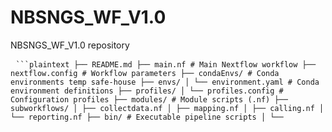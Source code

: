 # NBSNGS_WF_V1.0
NBSNGS_WF_V1.0 repository

<pre> <code>```plaintext ├── README.md ├── main.nf # Main Nextflow workflow ├── nextflow.config # Workflow parameters ├── condaEnvs/ # Conda environments temp safe-house ├── envs/ │ └── environment.yaml # Conda environment definitions ├── profiles/ │ └── profiles.config # Configuration profiles ├── modules/ # Module scripts (.nf) ├── subworkflows/ │ ├── collectdata.nf │ ├── mapping.nf │ ├── calling.nf │ └── reporting.nf ├── bin/ # Executable pipeline scripts │ └── <script>.R ├── DATA/ # Symbolic link to /srv/data/ILMN/RunFolder_NBSNGS/ ├── assets/ │ ├── phenotype/ │ │ ├── FounderVariants.bed # SSI focus variants │ │ ├── geneFilter.list # Gene filter list for OPL │ │ └── phenotype.gene.list │ ├── sanity/ │ │ └── SnpEff_geneFilter.list_observation_count.tsv │ ├── sql/ │ │ ├── SampleSheets.sqlite # Sample sheet DB │ │ └── variants.sqlite # Variant/QC DB │ ├── temp/ # Temporary files │ └── tools/ │ └── vcfEffOnePerLine.pl ├── variants_/ │ ├── <sampleid_flowcell>.GATK.g.vcf.gz │ ├── <sampleid_flowcell>.GATK.g.vcf.gz.tbi │ ├── <sampleid_flowcell>.GATK.OPL.vcf │ ├── <sampleid_flowcell>.lofreqDefault.vcf.gz │ └── <sampleid_flowcell>.lofreqRaw.vcf.gz ├── QC_/ │ ├── multiqc_report.html │ ├── <sampleid_flowcell>.ancestryPrediction.txt │ ├── <sampleid_flowcell>.cov.gz │ ├── <sampleid_flowcell>.mtDNAhg_classified.txt │ ├── duplication_metrics/ │ │ └── <sampleid_flowcell>.txt │ └── fastq/ │ └── <sampleid_flowcell>fastqc.zip/.html ├── REPORT/ │ └── *.report.html ├── log/ # Workflow log summaries │ ├── WF-reports.html │ ├── haplotypecaller/ │ ├── lofreq/ │ └── mapping/ ```</code> </pre>


1. Organizatioo

    ├── README.md  
    ├── DATA  	                          #symbolic links to data folder (/srv/data/ILMN/RunFolder_NBSNGS/)     
    ├── assets                                #gets populated with  clinvarPathogenicTargetsubet.tsv, VOIS tables ets..     
    │   ├──phenotype
    │   │     ├──FounderVariants.bed            #SSI focus variant [CHR_POS][INFO][GENE][VARID]
    │   │     ├──geneFilter.list                #SnpEff target gene annotations list - used for filtering OPL 
    │   │     └──phenotype.gene.list     
    │   ├──sanity
    │   │     └──SnpEff_geneFilter.list_observation_count.tsv         #Target genes vs. SnpEff annoation check file
    │   ├──sql
    │   │     ├──SampleSheets.sqlite            #SampleSheet SQL database
    │   │     └──variants.sqlite                #Variant/QC SQL database
    │   ├──temp
    │   │     ├──temporary files      
    │   └──tools
    │        └──vcfEffOnePerLine.pl
    ├── bin                                   # Executable pipeline scripts
    │   └── <script>.R*
    ├── profiles
    │   └── profiles.config                   # Configuration profiles for compute environments
    ├── envs
    │   └── <name>/
    │       └── environment.yaml              # Conda environment definitions
    ├── main.nf                               # Main workflow 
    ├── modules/
    │   └── <module>.nf                       # Module scripts
    ├── subworkflows                          # Sub-workflows
    │   ├── collectdata.nf
    │   ├── mapping.nf
    │   ├── calling.nf
    │   └── reporting.nf
    ├── nextflow.config                       # Workflow parameters
    ├── condaEnvs                        #conda environments temporary safe-house.   
├───├
├─variants_<version>                        
│   └── <flowcell>                      
│            ├──<sampleid_flowcell>.GATK.g.vcf.gz/tbi          
│            ├──<sampleid_flowcell>.GATK.OPL.vcf  
│            ├──<sampleid_flowcell>.lofreqDefault.vcf.gz  
│            └──<sampleid_flowcell>.lofreqRaw.vcf.gz
├─ QC_<version>
│   └── <flowcell>                      
│           ├── *multiqc_report.html
│           └──<sampleid_flowcell>      
│                 ├──<sampleid_flowcell>.ancestryPrediction.txt
│                 ├──<sampleid_flowcell>.cov.gz
│                 ├──<sampleid_flowcell>.mtDNAhg_classified.txt
│                 ├──duplication_metrics
│                 │        └──<sampleid_flowcell>.txt
│                 └──fastq
│                      └──<sampleid_flowcell>_fastqc.zip/html
├─REPORT_<version>                       #Reports
│   └── <flowcell>
│          └── *.report.html
├─log_<version>                        #WF-reports.html and  mapping -, haplotypecaller & Lofreq logs.
     ├──<flowcell>
            ├──haplotypecaller
            ├──lofreq
            └──mapping
